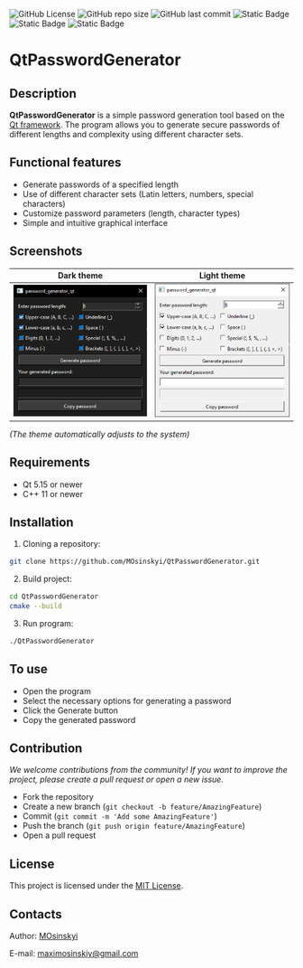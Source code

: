 ![GitHub License](https://img.shields.io/github/license/MOsinskyi/QtPasswordGenerator)
![GitHub repo size](https://img.shields.io/github/repo-size/MOsinskyi/QtPasswordGenerator)
![GitHub last commit](https://img.shields.io/github/last-commit/MOsinskyi/QtPasswordGenerator)
![Static Badge](https://img.shields.io/badge/c%2B%2B-17-blue)
![Static Badge](https://img.shields.io/badge/Qt-6.7.1-green)
![Static Badge](https://img.shields.io/badge/version-1.0-brightgreen)


# QtPasswordGenerator

## Description
**QtPasswordGenerator** is a simple 
password generation tool based on the [Qt 
framework](https://www.qt.io/product/framework). The program allows you to 
generate secure passwords of different 
lengths and complexity using different 
character sets.

## Functional features
- Generate passwords of a specified length
- Use of different character sets (Latin letters, numbers, special characters)
- Customize password parameters (length, character types)
- Simple and intuitive graphical interface

## Screenshots
|       Dark theme        |         Light theme         |
|:-----------------------:|:---------------------------:|
| ![img.png](img/img.png) | ![img_1.png](img/img_1.png) |

_(The theme automatically adjusts to the system)_

## Requirements
- Qt 5.15 or newer
- C++ 11 or newer

## Installation
1. Cloning a repository:

```bash
git clone https://github.com/MOsinskyi/QtPasswordGenerator.git
```

2. Build project:

```bash
cd QtPasswordGenerator
cmake --build
```

3. Run program:

```bash
./QtPasswordGenerator
```
## To use
- Open the program
- Select the necessary options for generating a password
- Click the Generate button
- Copy the generated password

## Contribution
_We welcome contributions from the community! If you want to improve the project, please create a pull request or open a 
new issue._

- Fork the repository
- Create a new branch (`git checkout -b feature/AmazingFeature`)
- Commit (`git commit -m 'Add some AmazingFeature'`)
- Push the branch (`git push origin feature/AmazingFeature`)
- Open a pull request

## License
This project is licensed under the [MIT License](https://github.com/MOsinskyi/QtPasswordGenerator/blob/master/LICENSE).

## Contacts
Author: [MOsinskyi](https://github.com/MOsinskyi)

E-mail: [maximosinskiy@gmail.com](mailto::maximosinskiy@gmail.com)